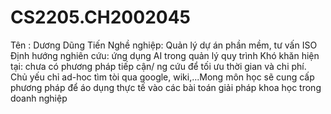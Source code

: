 # CS2205.CH2002045
Tên : Dương Dũng Tiến
Nghề nghiệp: Quản lý dự án phần mềm, tư vấn ISO
Định hướng nghiên cứu: ứng dụng AI trong quản lý quy trình
Khó khăn hiện tại: chưa có phương pháp tiếp cận/ ng cứu để tối ưu thời gian và chi phí. Chủ yếu chỉ ad-hoc tìm tòi qua google, wiki,...Mong môn học sẽ cung cấp phương pháp để áo dụng thực tế vào các bài toán giải pháp khoa học trong doanh nghiệp
